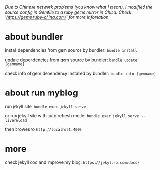 *Due to Chinese network problems (you know what I mean), I modified the source config in Gemfile to a ruby gems mirror in China.
Check 'https://gems.ruby-china.com/' for more infomation.*

# about bundler
install dependencies from gem source by bundler: `bundle install`

update dependencies from gem source by bundler: `bundle update [gemname]`

check info of gem dependency installed by bundler: `bundle info [gemname]`


# about run myblog
run jekyll site: `bundle exec jekyll serve`

or run jekyll site with auto refresh mode: `bundle exec jekyll serve --livereload`

then browes to `http://localhost:4000`

# more
check jekyll doc and improve my blog: `https://jekyllrb.com/docs/`

